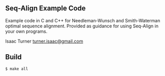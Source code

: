 Seq-Align Example Code
----------------------

Example code in C and C++ for Needleman-Wunsch and Smith-Waterman optimal sequence alignment. Provided as guidance for using Seq-Align in your own programs.

Isaac Turner <turner.isaac@gmail.com>

Build
-----

    $ make all

